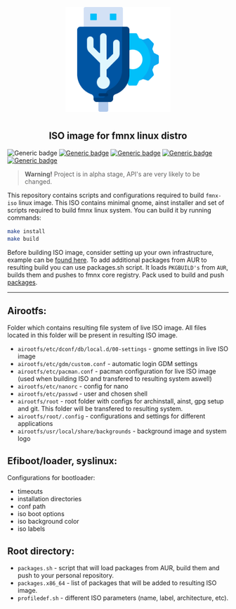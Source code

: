 <p align="center">
<img style="align: center; padding-left: 10px; padding-right: 10px; padding-bottom: 10px;" width="238px" height="238px" src="./logo.png" />
</p>

<h2 align="center">ISO image for fmnx linux distro</h2>

![Generic badge](https://img.shields.io/badge/status-alpha-red.svg)
[![Generic badge](https://img.shields.io/badge/license-gpl-orange.svg)](https://fmnx.su/core/iso/src/branch/main/LICENSE)
[![Generic badge](https://img.shields.io/badge/fmnx-repo-006db0.svg)](https://fmnx.su/core/iso)
[![Generic badge](https://img.shields.io/badge/github-repo-white.svg)](https://github.com/fmnx-su/iso)
[![Generic badge](https://img.shields.io/badge/codeberg-repo-45a3fb.svg)](https://codeberg.org/fmnx/iso)

> **Warning!** Project is in alpha stage, API's are very likely to be changed.

This repository contains scripts and configurations required to build `fmnx-iso` linux image. This ISO contains minimal gnome, ainst installer and set of scripts required to build fmnx linux system. You can build it by running commands:

```sh
make install
make build
```

Before building ISO image, consider setting up your own infrastructure, example can be [found here](https://fmnx.su/core/infr). To add additional packages from AUR to resulting build you can use packages.sh script. It loads `PKGBUILD's` from `AUR`, builds them and pushes to fmnx core registry. Pack used to build and push [packages](https://fmnx.su/core/pack).

---

## Airootfs:

Folder which contains resulting file system of live ISO image. All files located in this folder will be present in resulting ISO image.

- `airootfs/etc/dconf/db/local.d/00-settings` - gnome settings in live ISO image
- `airootfs/etc/gdm/custom.conf` - automatic login GDM settings
- `airootfs/etc/pacman.conf` - pacman configuration for live ISO image (used when building ISO and transfered to resulting system aswell)
- `airootfs/etc/nanorc` - config for nano
- `airootfs/etc/passwd` - user and chosen shell
- `airootfs/root` - root folder with configs for archinstall, ainst, gpg setup and git. This folder will be transfered to resulting system.
- `airootfs/root/.config` - configurations and settings for different applications
- `airootfs/usr/local/share/backgrounds` - background image and system logo

## Efiboot/loader, syslinux:

Configurations for bootloader:

- timeouts
- installation directories
- conf path
- iso boot options
- iso background color
- iso labels

## Root directory:

- `packages.sh` - script that will load packages from AUR, build them and push to your personal repository.
- `packages.x86_64` - list of packages that will be added to resulting ISO image.
- `profiledef.sh` - different ISO parameters (name, label, architecture, etc).

<!--
TODO
git config --global user.signingkey SIGNKEYID
-->
